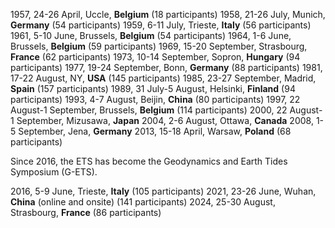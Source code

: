 1957, 24-26 April, Uccle, **Belgium** (18 participants)
1958, 21-26 July, Munich, **Germany** (54 participants)
1959, 6-11 July, Trieste, **Italy** (56 participants)
1961, 5-10 June, Brussels, **Belgium** (54 participants)
1964, 1-6 June, Brussels, **Belgium** (59 participants)
1969, 15-20 September, Strasbourg, **France** (62 participants)
1973, 10-14 September, Sopron, **Hungary** (94 participants)
1977, 19-24 September, Bonn, **Germany** (88 participants)
1981, 17-22 August, NY, **USA** (145 participants)
1985, 23-27 September, Madrid, **Spain** (157 participants)
1989, 31 July-5 August, Helsinki, **Finland** (94 participants)
1993, 4-7 August, Beijin, **China** (80 participants)
1997, 22 August-1 September, Brussels, **Belgium** (114 participants)
2000, 22 August-1 September, Mizusawa, **Japan**
2004, 2-6 August, Ottawa, **Canada**
2008, 1-5 September, Jena, **Germany**
2013, 15-18 April, Warsaw, **Poland** (68 participants)

Since 2016, the ETS has become the Geodynamics and Earth Tides Symposium (G-ETS).

2016, 5-9 June, Trieste, **Italy** (105 participants)
2021, 23-26 June, Wuhan, **China** (online and onsite) (141 participants)
2024, 25-30 August, Strasbourg, **France** (86 participants)
